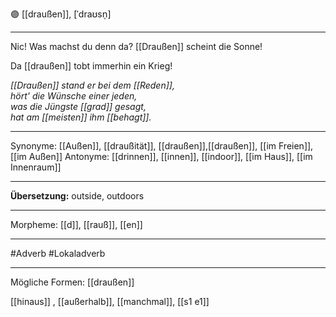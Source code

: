 🟣 [[draußen]], [ˈdraʊsn̩]

---

Nic! Was machst du denn da? [[Draußen]] scheint die Sonne!

Da [[draußen]] tobt immerhin ein Krieg!

_[[Draußen]] stand er bei dem [[Reden]],_  
_hört' die Wünsche einer jeden,_  
_was die Jüngste [[grad]] gesagt,_  
_hat am [[meisten]] ihm [[behagt]]._

---

Synonyme: [[Außen]], [[draußität]], [[draußen]],[[draußen]], [[im Freien]], [[im Außen]]
Antonyme: [[drinnen]], [[innen]], [[indoor]], [[im Haus]], [[im Innenraum]]

---

**Übersetzung:**
outside, outdoors

---

Morpheme:
[[d]], [[rauß]], [[en]]

---

#Adverb #Lokaladverb

---

Mögliche Formen: [[draußen]]

[[hinaus]]
, [[außerhalb]], [[manchmal]], [[s1 e1]]
